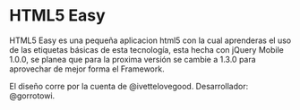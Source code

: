 HTML5 Easy
===============

HTML5 Easy es una pequeña aplicacion html5 con la cual aprenderas el uso
de las etiquetas básicas de esta tecnología, esta hecha con jQuery Mobile 1.0.0, se planea que para la proxima versión se cambie a 1.3.0 para aprovechar de mejor forma el Framework.

El diseño corre por la cuenta de @ivettelovegood.
Desarrollador: @gorrotowi.




